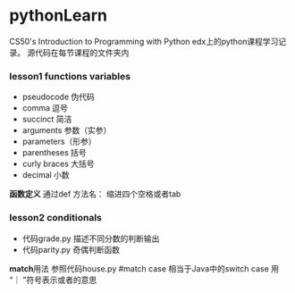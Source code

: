 # pythonLearn
CS50's Introduction to Programming with Python 
edx上的python课程学习记录。
源代码在每节课程的文件夹内
### lesson1 functions variables
- pseudocode 伪代码
- comma 逗号
- succinct 简洁
- arguments 参数（实参）
- parameters（形参）
- parentheses 括号
- curly braces 大括号
- decimal 小数

**函数定义**
通过def 方法名：
    缩进四个空格或者tab 

### lesson2 conditionals

- 代码grade.py 描述不同分数的判断输出
- 代码parity.py 奇偶判断函数

**match**用法 参照代码house.py
#match case 相当于Java中的switch case 用 “｜ ”符号表示或者的意思




